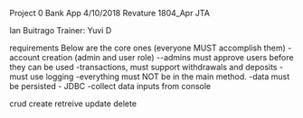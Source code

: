Project 0
Bank App
4/10/2018
Revature 1804_Apr JTA

Ian Buitrago
Trainer: Yuvi D

requirements
Below are the core ones (everyone MUST accomplish them)
-account creation (admin and user role)
--admins must approve users before they can be used
-transactions, must support withdrawals and deposits
-must use logging
-everything must NOT be in the main method.
-data must be persisted - JDBC
-collect data inputs from console

crud
create retreive update delete	